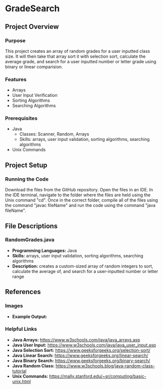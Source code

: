 # GradeSearch
## Project Overview
### Purpose
This project creates an array of random grades for a user inputted class size. It will then take that array sort it with selection sort, calculate the average grade, and search for a user inputted number or letter grade using binary or linear comparision.
### Features
- Arrays
- User Input Verification
- Sorting Algorithms
- Searching Algorithms
### Prerequisites
- Java
  - Classes: Scanner, Random, Arrays
  - Skills: arrays, user input validation, sorting algorithms, searching algorithms
- Unix Commands
## Project Setup
### Running the Code
Download the files from the GitHub repository. Open the files in an IDE. In the IDE terminal, navigate to the folder where the files are held using the Unix command "cd". Once in the correct folder, compile all of the files using the command "javac fileName" and run the code using the command "java fileName".
## File Descriptions
### RandomGrades.java
- **Programming Languages:** Java
- **Skills:** arrays, user input validation, sorting algorithms, searching algorithms
- **Description:** creates a custom-sized array of random integers to sort, calculate the average of, and search for a user-inputted number or letter range
## References
### Images
- **Example Output:** 
### Helpful Links
- **Java Arrays:** https://www.w3schools.com/java/java_arrays.asp
- **Java User Input:** https://www.w3schools.com/java/java_user_input.asp
- **Java Selection Sort:** https://www.geeksforgeeks.org/selection-sort/
- **Java Linear Search:** https://www.geeksforgeeks.org/linear-search/
- **Java Binary Search:** https://www.geeksforgeeks.org/binary-search/
- **Java Random Class:** https://www.w3schools.blog/java-random-class-tutorial
- **Unix Commands:** https://mally.stanford.edu/~sr/computing/basic-unix.html
